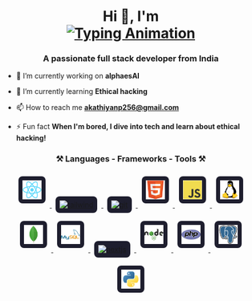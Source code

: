 <h1 align="center">
  Hi 👋, I'm  
  <br>
  <a href="https://github.com/akathiyanp">
    <img src="https://readme-typing-svg.herokuapp.com?font=Fira+Code&size=30&pause=1000&color=36BCF7&center=true&vCenter=true&width=500&lines=Akathiyan;Full+Stack+Software+Developer;Cybersecurity+Enthusiast" alt="Typing Animation" />
  </a>
</h1>

<h3 align="center">A passionate full stack developer from India</h3>


- 🔭 I’m currently working on **alphaesAI**

- 🌱 I’m currently learning **Ethical hacking**

- 📫 How to reach me **akathiyanp256@gmail.com**

- ⚡ Fun fact **When I'm bored, I dive into tech and learn about ethical hacking!**


<h3 align="center">⚒️ Languages - Frameworks - Tools ⚒️</h3>

<p align="center">
  <a href="https://reactjs.org/" target="_blank">
    <img src="https://raw.githubusercontent.com/devicons/devicon/master/icons/react/react-original.svg" alt="react" width="38" height="38" style="margin: 8px; padding: 8px; background: #1e1e2e; border-radius: 8px;"/>
  </a>
  
  
  
  <a href="https://tailwindcss.com/" target="_blank">
    <img src="https://www.vectorlogo.zone/logos/tailwindcss/tailwindcss-icon.svg" alt="tailwind" width="38" height="38" style="margin: 8px; padding: 8px; background: #1e1e2e; border-radius: 8px;"/>
  </a>
  
  <a href="https://git-scm.com/" target="_blank">
    <img src="https://www.vectorlogo.zone/logos/git-scm/git-scm-icon.svg" alt="git" width="38" height="38" style="margin: 8px; padding: 8px; background: #1e1e2e; border-radius: 8px;"/>
  </a>
  
  <a href="https://www.w3.org/html/" target="_blank">
    <img src="https://raw.githubusercontent.com/devicons/devicon/master/icons/html5/html5-original.svg" alt="html5" width="38" height="38" style="margin: 8px; padding: 8px; background: #1e1e2e; border-radius: 8px;"/>
  </a>
  
  <a href="https://developer.mozilla.org/en-US/docs/Web/JavaScript" target="_blank">
    <img src="https://raw.githubusercontent.com/devicons/devicon/master/icons/javascript/javascript-original.svg" alt="javascript" width="38" height="38" style="margin: 8px; padding: 8px; background: #1e1e2e; border-radius: 8px;"/>
  </a>
  
  <a href="https://www.linux.org/" target="_blank">
    <img src="https://raw.githubusercontent.com/devicons/devicon/master/icons/linux/linux-original.svg" alt="linux" width="38" height="38" style="margin: 8px; padding: 8px; background: #1e1e2e; border-radius: 8px;"/>
  </a>
  
  <a href="https://www.mongodb.com/" target="_blank">
    <img src="https://raw.githubusercontent.com/devicons/devicon/master/icons/mongodb/mongodb-original.svg" alt="mongodb" width="38" height="38" style="margin: 8px; padding: 8px; background: #1e1e2e; border-radius: 8px;"/>
  </a>
  
  <a href="https://www.mysql.com/" target="_blank">
    <img src="https://raw.githubusercontent.com/devicons/devicon/master/icons/mysql/mysql-original-wordmark.svg" alt="mysql" width="38" height="38" style="margin: 8px; padding: 8px; background: #1e1e2e; border-radius: 8px;"/>
  </a>
  
  <a href="https://nextjs.org/" target="_blank">
    <img src="https://cdn.worldvectorlogo.com/logos/nextjs-2.svg" alt="nextjs" width="38" height="38" style="margin: 8px; padding: 8px; background: #1e1e2e; border-radius: 8px;"/>
  </a>
  
  <a href="https://nodejs.org" target="_blank">
    <img src="https://raw.githubusercontent.com/devicons/devicon/master/icons/nodejs/nodejs-original-wordmark.svg" alt="nodejs" width="38" height="38" style="margin: 8px; padding: 8px; background: #1e1e2e; border-radius: 8px;"/>
  </a>
  
  <a href="https://www.php.net" target="_blank">
    <img src="https://raw.githubusercontent.com/devicons/devicon/master/icons/php/php-original.svg" alt="php" width="38" height="38" style="margin: 8px; padding: 8px; background: #1e1e2e; border-radius: 8px;"/>
  </a>
  
  <a href="https://www.postgresql.org" target="_blank">
    <img src="https://raw.githubusercontent.com/devicons/devicon/master/icons/postgresql/postgresql-original.svg" alt="postgresql" width="38" height="38" style="margin: 8px; padding: 8px; background: #1e1e2e; border-radius: 8px;"/>
  </a>
  
  <a href="https://www.python.org" target="_blank">
    <img src="https://raw.githubusercontent.com/devicons/devicon/master/icons/python/python-original.svg" alt="python" width="38" height="38" style="margin: 8px; padding: 8px; background: #1e1e2e; border-radius: 8px;"/>
  </a>
</p>
